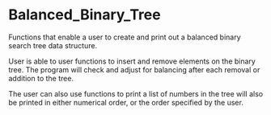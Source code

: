 # Balanced_Binary_Tree
Functions that enable a user to create and print out a balanced binary search tree data structure.

User is able to user functions to insert and remove elements on the binary tree. The program will check and adjust for balancing after each removal or addition to the tree.

The user can also use functions to print a list of numbers in the tree will also be printed in either numerical order, or the order specified by the user.
